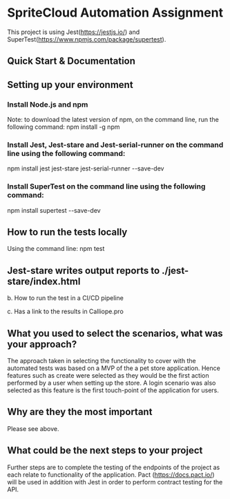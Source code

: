 # SpriteCloud Automation Assignment

This project is using Jest(https://jestjs.io/) and SuperTest(https://www.npmjs.com/package/supertest).

## Quick Start & Documentation

## Setting up your environment
### Install Node.js and npm
Note: to download the latest version of npm, on the command line, run the following command:
npm install -g npm

### Install Jest, Jest-stare and Jest-serial-runner on the command line using the following command:
npm install jest jest-stare jest-serial-runner --save-dev

### Install SuperTest on the command line using the following command:
npm install supertest --save-dev

## How to run the tests locally
Using the command line: npm test

## Jest-stare writes output reports to ./jest-stare/index.html

b. How to run the test in a CI/CD pipeline


c. Has a link to the results in Calliope.pro


## What you used to select the scenarios, what was your approach?
The approach taken in selecting the functionality to cover with the automated tests was based on a MVP of the a pet store application. 
Hence features such as create were selected as they would be the first action performed by a user when setting up the store. A login 
scenario was also selected as this feature is the first touch-point of the application for users. 


## Why are they the most important
Please see above.


## What could be the next steps to your project
Further steps are to complete the testing of the endpoints of the project as each relate to functionality of the 
application. Pact (https://docs.pact.io/) will be used in addition with Jest in order to perform contract testing for 
the API.


